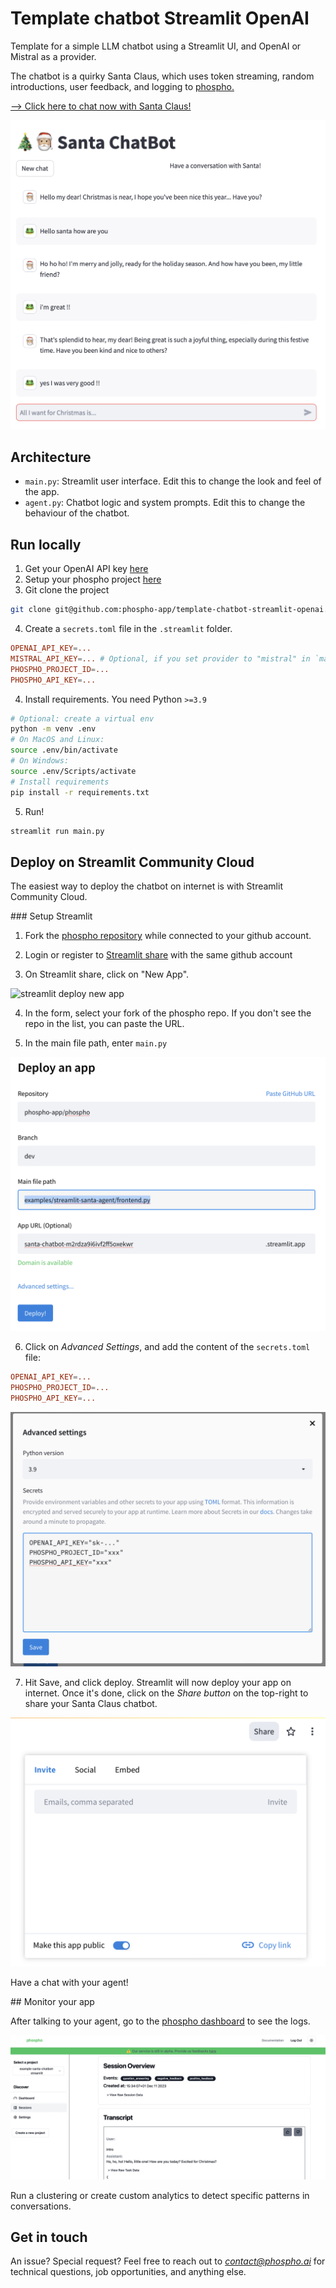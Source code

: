 # Template chatbot Streamlit OpenAI

Template for a simple LLM chatbot using a Streamlit UI, and OpenAI or Mistral as a provider.

The chatbot is a quirky Santa Claus, which uses token streaming, random introductions, user feedback, and logging to [phospho.](https://phospho.ai)

[--> Click here to chat now with Santa Claus!](https://santa-agent.streamlit.app)

![Santa Claus chatbot](screenshots/chatbot.png)

## Architecture

- `main.py`: Streamlit user interface. Edit this to change the look and feel of the app.
- `agent.py`: Chatbot logic and system prompts. Edit this to change the behaviour of the chatbot.

## Run locally

1. Get your OpenAI API key [here](https://platform.openai.com)
2. Setup your phospho project [here](http://platform.phospho.ai)
3. Git clone the project

```bash
git clone git@github.com:phospho-app/template-chatbot-streamlit-openai.git
```

4. Create a `secrets.toml` file in the `.streamlit` folder.

```toml secrets.toml
OPENAI_API_KEY=...
MISTRAL_API_KEY=... # Optional, if you set provider to "mistral" in `main.py`
PHOSPHO_PROJECT_ID=...
PHOSPHO_API_KEY=...
```

4. Install requirements. You need Python `>=3.9`

```bash
# Optional: create a virtual env
python -m venv .env
# On MacOS and Linux:
source .env/bin/activate
# On Windows:
source .env/Scripts/activate
# Install requirements
pip install -r requirements.txt
```

5. Run!

```bash
streamlit run main.py
```

## Deploy on Streamlit Community Cloud

The easiest way to deploy the chatbot on internet is with Streamlit Community Cloud.

### Setup Streamlit

1. Fork the [phospho repository](https://github.com/phospho-app/phospho) while connected to your github account.

2. Login or register to [Streamlit share](https://share.streamlit.io) with the same github account

3. On Streamlit share, click on "New App".

![streamlit deploy new app](https://docs.streamlit.io/images/streamlit-community-cloud/deploy-empty-new-app.png)

4. In the form, select your fork of the phospho repo. If you don't see the repo in the list, you can paste the URL.

5. In the main file path, enter `main.py`

![Form streamlit deploy](screenshots/deploy_app.png)

6. Click on _Advanced Settings_, and add the content of the `secrets.toml` file:

```toml secrets.toml
OPENAI_API_KEY=...
PHOSPHO_PROJECT_ID=...
PHOSPHO_API_KEY=...
```

![Add secrets to the Advanced Settings](screenshots/streamlit_secrets.png)

7. Hit Save, and click deploy. Streamlit will now deploy your app on internet. Once it's done, click on the _Share button_ on the top-right to share your Santa Claus chatbot.

![Share your app](screenshots/share_app.png)

Have a chat with your agent!

## Monitor your app

After talking to your agent, go to the [phospho dashboard](https://platform.phospho.app) to see the logs.

![Learn more about your app on the phospho dashboard](screenshots/phospho_dashboard.png)

Run a clustering or create custom analytics to detect specific patterns in conversations.

## Get in touch

An issue? Special request? Feel free to reach out to *contact@phospho.ai* for technical questions, job opportunities, and anything else.
